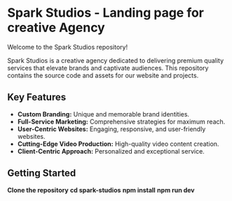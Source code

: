 # Spark Studios - Landing page for creative Agency

Welcome to the Spark Studios repository!

Spark Studios is a creative agency dedicated to delivering premium quality services that elevate brands and captivate audiences. This repository contains the source code and assets for our website and projects.

## Key Features

- **Custom Branding:** Unique and memorable brand identities.
- **Full-Service Marketing:** Comprehensive strategies for maximum reach.
- **User-Centric Websites:** Engaging, responsive, and user-friendly websites.
- **Cutting-Edge Video Production:** High-quality video content creation.
- **Client-Centric Approach:** Personalized and exceptional service.

## Getting Started
**Clone the repository**
**cd spark-studios**
**npm install**
**npm run dev**
